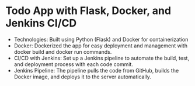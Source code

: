 # Todo App with Flask, Docker, and Jenkins CI/CD

* Technologies: Built using Python (Flask) and Docker for containerization
* Docker: Dockerized the app for easy deployment and management with docker build and docker run commands.
* CI/CD with Jenkins: Set up a Jenkins pipeline to automate the build, test, and deployment process with each code commit.
* Jenkins Pipeline: The pipeline pulls the code from GitHub, builds the Docker image, and deploys it to the server automatically.
